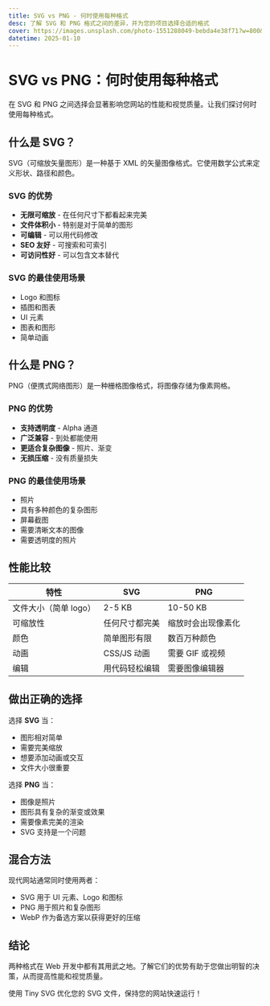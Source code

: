 ```yaml
---
title: SVG vs PNG - 何时使用每种格式
desc: 了解 SVG 和 PNG 格式之间的差异，并为您的项目选择合适的格式
cover: https://images.unsplash.com/photo-1551288049-bebda4e38f71?w=800&h=400&fit=crop
datetime: 2025-01-10
---
```


# SVG vs PNG：何时使用每种格式

在 SVG 和 PNG 之间选择会显著影响您网站的性能和视觉质量。让我们探讨何时使用每种格式。

## 什么是 SVG？

SVG（可缩放矢量图形）是一种基于 XML 的矢量图像格式。它使用数学公式来定义形状、路径和颜色。

### SVG 的优势

- **无限可缩放** - 在任何尺寸下都看起来完美
- **文件体积小** - 特别是对于简单的图形
- **可编辑** - 可以用代码修改
- **SEO 友好** - 可搜索和可索引
- **可访问性好** - 可以包含文本替代

### SVG 的最佳使用场景

- Logo 和图标
- 插图和图表
- UI 元素
- 图表和图形
- 简单动画

## 什么是 PNG？

PNG（便携式网络图形）是一种栅格图像格式，将图像存储为像素网格。

### PNG 的优势

- **支持透明度** - Alpha 通道
- **广泛兼容** - 到处都能使用
- **更适合复杂图像** - 照片、渐变
- **无损压缩** - 没有质量损失

### PNG 的最佳使用场景

- 照片
- 具有多种颜色的复杂图形
- 屏幕截图
- 需要清晰文本的图像
- 需要透明度的照片

## 性能比较

| 特性 | SVG | PNG |
|---------|-----|-----|
| 文件大小（简单 logo） | 2-5 KB | 10-50 KB |
| 可缩放性 | 任何尺寸都完美 | 缩放时会出现像素化 |
| 颜色 | 简单图形有限 | 数百万种颜色 |
| 动画 | CSS/JS 动画 | 需要 GIF 或视频 |
| 编辑 | 用代码轻松编辑 | 需要图像编辑器 |

## 做出正确的选择

选择 **SVG** 当：
- 图形相对简单
- 需要完美缩放
- 想要添加动画或交互
- 文件大小很重要

选择 **PNG** 当：
- 图像是照片
- 图形具有复杂的渐变或效果
- 需要像素完美的渲染
- SVG 支持是一个问题

## 混合方法

现代网站通常同时使用两者：

- SVG 用于 UI 元素、Logo 和图标
- PNG 用于照片和复杂图形
- WebP 作为备选方案以获得更好的压缩

## 结论

两种格式在 Web 开发中都有其用武之地。了解它们的优势有助于您做出明智的决策，从而提高性能和视觉质量。

使用 Tiny SVG 优化您的 SVG 文件，保持您的网站快速运行！
